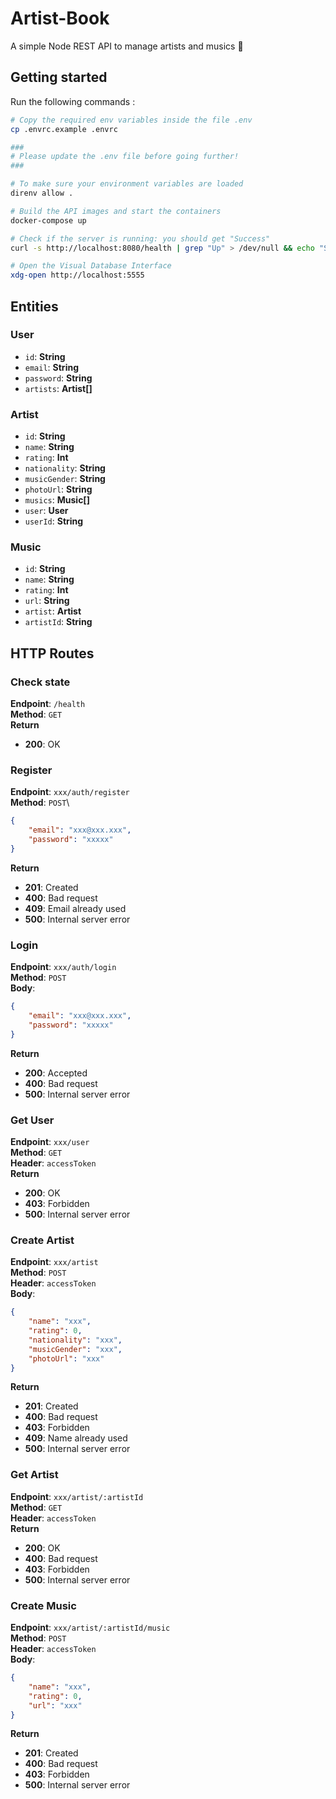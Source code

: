 # Artist-Book

A simple Node REST API to manage artists and musics :rocket:

## Getting started

Run the following commands :
```bash
# Copy the required env variables inside the file .env
cp .envrc.example .envrc

###
# Please update the .env file before going further!
###

# To make sure your environment variables are loaded
direnv allow .

# Build the API images and start the containers
docker-compose up

# Check if the server is running: you should get "Success"
curl -s http://localhost:8080/health | grep "Up" > /dev/null && echo "Success" || echo "Failure"

# Open the Visual Database Interface
xdg-open http://localhost:5555
```

## Entities

### User

- `id`:          **String**
- `email`:       **String**
- `password`:    **String**
- `artists`:     **Artist[]**

### Artist

- `id`:          **String**
- `name`:        **String**
- `rating`:      **Int**
- `nationality`: **String**
- `musicGender`: **String**
- `photoUrl`:    **String**
- `musics`:      **Music[]**
- `user`:        **User**
- `userId`:      **String**

### Music

- `id`:          **String**
- `name`:        **String**
- `rating`:      **Int**
- `url`:         **String**
- `artist`:      **Artist**
- `artistId`:    **String**

## HTTP Routes

### Check state

**Endpoint**: `/health`\
**Method**: `GET`\
**Return**
  - **200**: OK

### Register

**Endpoint**: `xxx/auth/register`\
**Method**: `POST`\
```json
{
    "email": "xxx@xxx.xxx",
    "password": "xxxxx"
}
```
**Return**
  - **201**: Created
  - **400**: Bad request
  - **409**: Email already used
  - **500**: Internal server error

### Login

**Endpoint**: `xxx/auth/login`\
**Method**: `POST`\
**Body**:
```json
{
    "email": "xxx@xxx.xxx",
    "password": "xxxxx"
}
```
**Return**
  - **200**: Accepted
  - **400**: Bad request
  - **500**: Internal server error

### Get User

**Endpoint**: `xxx/user`\
**Method**: `GET`\
**Header**: `accessToken`\
**Return**
  - **200**: OK
  - **403**: Forbidden
  - **500**: Internal server error

### Create Artist

**Endpoint**: `xxx/artist`\
**Method**: `POST`\
**Header**: `accessToken`\
**Body**:
```json
{
    "name": "xxx",
    "rating": 0,
    "nationality": "xxx",
    "musicGender": "xxx",
    "photoUrl": "xxx"
}
```
**Return**
  - **201**: Created
  - **400**: Bad request
  - **403**: Forbidden
  - **409**: Name already used
  - **500**: Internal server error

### Get Artist

**Endpoint**: `xxx/artist/:artistId`\
**Method**: `GET`\
**Header**: `accessToken`\
**Return**
  - **200**: OK
  - **400**: Bad request
  - **403**: Forbidden
  - **500**: Internal server error

### Create Music

**Endpoint**: `xxx/artist/:artistId/music`\
**Method**: `POST`\
**Header**: `accessToken`\
**Body**:
```json
{
    "name": "xxx",
    "rating": 0,
    "url": "xxx"
}
```
**Return**
  - **201**: Created
  - **400**: Bad request
  - **403**: Forbidden
  - **500**: Internal server error
